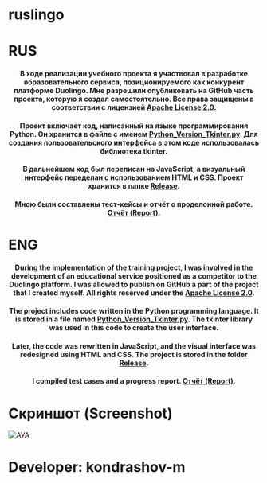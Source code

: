 # ruslingo

# RUS

<h4 align="center">В ходе реализации учебного проекта я участвовал в разработке образовательного сервиса, позиционируемого как конкурент платформе Duolingo. Мне разрешили опубликовать на GitHub часть проекта, которую я создал самостоятельно. Все права защищены в соответствии с лицензией <a href="https://github.com/kondrashov-m/project_ruslingo/blob/main/LICENSE">Apache License 2.0</a>.</h4>
<h4 align="center">Проект включает код, написанный на языке программирования Python. Он хранится в файле с именем <a href="https://github.com/kondrashov-m/project_ruslingo/blob/main/Python_Version_Tkinter.py">Python_Version_Tkinter.py</a>. Для создания пользовательского интерфейса в этом коде использовалась библиотека tkinter.</h4>
<h4 align="center">В дальнейшем код был переписан на JavaScript, а визуальный интерфейс переделан с использованием HTML и CSS. Проект хранится в папке <a href="https://github.com/kondrashov-m/project_ruslingo/tree/main/Release">Release</a>.</h4>
<h4 align="center">Мною были составлены тест-кейсы и отчёт о проделонной работе. <a href="https://github.com/kondrashov-m/project_ruslingo/blob/main/Отчёт%20(Report).pdf">Отчёт (Report)</a>.</h4>

# ENG
<h4 align="center">During the implementation of the training project, I was involved in the development of an educational service positioned as a competitor to the Duolingo platform. I was allowed to publish on GitHub a part of the project that I created myself. All rights reserved under the <a href="https://github.com/kondrashov-m/project_ruslingo/blob/main/LICENSE">Apache License 2.0</a>.</h4>
<h4 align="center">The project includes code written in the Python programming language. It is stored in a file named <a href="https://github.com/kondrashov-m/project_ruslingo/blob/main/Python_Version_Tkinter.py">Python_Version_Tkinter.py</a>. The tkinter library was used in this code to create the user interface.</h4>
<h4 align="center">Later, the code was rewritten in JavaScript, and the visual interface was redesigned using HTML and CSS. The project is stored in the folder <a href="https://github.com/kondrashov-m/project_ruslingo/tree/main/Release" >Release</a>.</h4>
<h4 align="center">I compiled test cases and a progress report. <a href="https://github.com/kondrashov-m/project_ruslingo/blob/main/Report%20 (Report).pdf">Отчёт (Report)</a>.</h4>

# Скриншот (Screenshot)

![АУА](https://github.com/user-attachments/assets/55c33b3a-1a15-4f0b-b059-39d611a3fa6d)

# Developer: kondrashov-m
